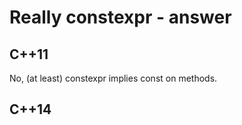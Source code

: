 # Really constexpr - answer

## C++11

No, (at least) constexpr implies const on methods.

## C++14


